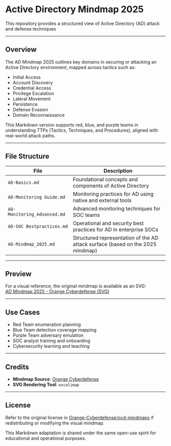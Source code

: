 # Active Directory Mindmap 2025

This repository provides a structured view of Active Directory (AD) attack and defense techniques 

---

## Overview

The AD Mindmap 2025 outlines key domains in securing or attacking an Active Directory environment, mapped across tactics such as:

- Initial Access
- Account Discovery
- Credential Access
- Privilege Escalation
- Lateral Movement
- Persistence
- Defense Evasion
- Domain Reconnaissance

This Markdown version supports red, blue, and purple teams in understanding TTPs (Tactics, Techniques, and Procedures), aligned with real-world attack paths.

---

## File Structure

| File | Description |
|------|-------------|
| `AD-Basics.md` | Foundational concepts and components of Active Directory |
| `AD-Monitoring Guide.md` | Monitoring practices for AD using native and external tools |
| `AD-Monitoring_Advanced.md` | Advanced monitoring techniques for SOC teams |
| `AD-SOC Bestpractices.md` | Operational and security best practices for AD in enterprise SOCs |
| `AD-Mindmap_2025.md` | Structured representation of the AD attack surface (based on the 2025 mindmap) |

---

## Preview

For a visual reference, the original mindmap is available as an SVG:  
[AD Mindmap 2025 - Orange Cyberdefense (SVG)](https://orange-cyberdefense.github.io/ocd-mindmaps/img/mindmap_ad_dark_classic_2025.03.excalidraw.svg)

---

## Use Cases

- Red Team enumeration planning  
- Blue Team detection coverage mapping  
- Purple Team adversary emulation  
- SOC analyst training and onboarding  
- Cybersecurity learning and teaching

---

## Credits

- **Mindmap Source**: [Orange Cyberdefense](https://github.com/Orange-Cyberdefense/ocd-mindmaps)
- **SVG Rendering Tool**: `excalimap`

---

## License

Refer to the original license in [Orange-Cyberdefense/ocd-mindmaps](https://github.com/Orange-Cyberdefense/ocd-mindmaps) if redistributing or modifying the visual mindmap.

This Markdown adaptation is shared under the same open-use spirit for educational and operational purposes.
